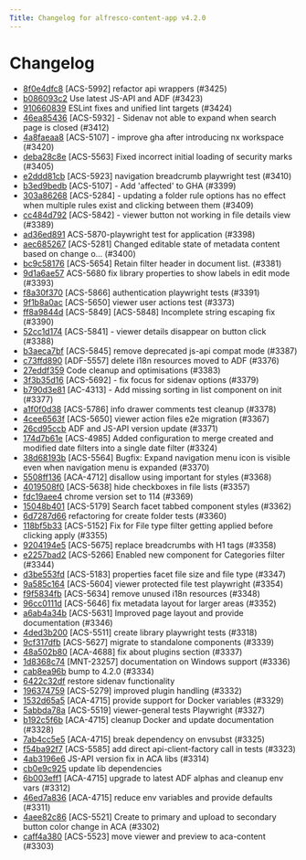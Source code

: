 ```yaml
---
Title: Changelog for alfresco-content-app v4.2.0
---
```


# Changelog

- [8f0e4dfc8](https://github.com/Alfresco/alfresco-content-app/commit/8f0e4dfc8) [ACS-5992] refactor api wrappers (#3425)
- [b086093c2](https://github.com/Alfresco/alfresco-content-app/commit/b086093c2) Use latest JS-API and ADF (#3423)
- [910660839](https://github.com/Alfresco/alfresco-content-app/commit/910660839) ESLint fixes and unified lint targets (#3424)
- [46ea85436](https://github.com/Alfresco/alfresco-content-app/commit/46ea85436) [ACS-5932] - Sidenav not able to expand when search page is closed (#3412)
- [4a8faeaa8](https://github.com/Alfresco/alfresco-content-app/commit/4a8faeaa8) [ACS-5107] - improve gha after introducing nx workspace  (#3420)
- [deba28c8e](https://github.com/Alfresco/alfresco-content-app/commit/deba28c8e) [ACS-5563] Fixed incorrect initial loading of security marks (#3405)
- [e2ddd81cb](https://github.com/Alfresco/alfresco-content-app/commit/e2ddd81cb) [ACS-5923] navigation breadcrumb playwright test (#3410)
- [b3ed9bedb](https://github.com/Alfresco/alfresco-content-app/commit/b3ed9bedb) [ACS-5107] - Add &#39;affected&#39; to GHA (#3399)
- [303a86268](https://github.com/Alfresco/alfresco-content-app/commit/303a86268) [ACS-5284] - updating a folder rule options has no effect when multiple rules exist and clicking between them (#3409)
- [cc484d792](https://github.com/Alfresco/alfresco-content-app/commit/cc484d792) [ACS-5842] - viewer button not working in file details view (#3389)
- [ad36ed891](https://github.com/Alfresco/alfresco-content-app/commit/ad36ed891) ACS-5870-playwright test for application (#3398)
- [aec685267](https://github.com/Alfresco/alfresco-content-app/commit/aec685267) [ACS-5281] Changed editable state of metadata content based on change o… (#3400)
- [bc9c58176](https://github.com/Alfresco/alfresco-content-app/commit/bc9c58176) [ACS-5654] Retain filter header in document list. (#3381)
- [9d1a6ae57](https://github.com/Alfresco/alfresco-content-app/commit/9d1a6ae57) ACS-5680 fix library properties to show labels in edit mode (#3393)
- [f8a30f370](https://github.com/Alfresco/alfresco-content-app/commit/f8a30f370) [ACS-5866] authentication playwright tests (#3391)
- [9f1b8a0ac](https://github.com/Alfresco/alfresco-content-app/commit/9f1b8a0ac) [ACS-5650] viewer user actions test (#3373)
- [ff8a9844d](https://github.com/Alfresco/alfresco-content-app/commit/ff8a9844d) [ACS-5849] [ACS-5848] Incomplete string escaping fix (#3390)
- [52cc1d174](https://github.com/Alfresco/alfresco-content-app/commit/52cc1d174) [ACS-5841] - viewer details disappear on button click (#3388)
- [b3aeca7bf](https://github.com/Alfresco/alfresco-content-app/commit/b3aeca7bf) [ACS-5845] remove deprecated js-api compat mode (#3387)
- [c73ffd890](https://github.com/Alfresco/alfresco-content-app/commit/c73ffd890) [ADF-5557] delete i18n resources moved to ADF (#3376)
- [27eddf359](https://github.com/Alfresco/alfresco-content-app/commit/27eddf359) Code cleanup and optimisations (#3383)
- [3f3b35d16](https://github.com/Alfresco/alfresco-content-app/commit/3f3b35d16) [ACS-5692] - fix focus for sidenav options (#3379)
- [b790d3e81](https://github.com/Alfresco/alfresco-content-app/commit/b790d3e81) [AC-4313] - Add missing sorting in list component on init (#3377)
- [a1f0f0d38](https://github.com/Alfresco/alfresco-content-app/commit/a1f0f0d38) [ACS-5786] info drawer comments test cleanup (#3378)
- [4cee6563f](https://github.com/Alfresco/alfresco-content-app/commit/4cee6563f) [ACS-5650] viewer action files e2e migration (#3367)
- [26cd95ccb](https://github.com/Alfresco/alfresco-content-app/commit/26cd95ccb) ADF and JS-API version update (#3371)
- [174d7b61e](https://github.com/Alfresco/alfresco-content-app/commit/174d7b61e) [ACS-4985] Added configuration to merge created and modified date filters into a single date filter (#3324)
- [38d68193b](https://github.com/Alfresco/alfresco-content-app/commit/38d68193b) [ACS-5564] Bugfix: Expand navigation menu icon is visible even when navigation menu is expanded (#3370)
- [5508ff136](https://github.com/Alfresco/alfresco-content-app/commit/5508ff136) [ACA-4712] disallow using important for styles (#3368)
- [4019508f0](https://github.com/Alfresco/alfresco-content-app/commit/4019508f0) [ACS-5638] hide checkboxes in file lists (#3357)
- [fdc19aee4](https://github.com/Alfresco/alfresco-content-app/commit/fdc19aee4) chrome version set to 114 (#3369)
- [15048b401](https://github.com/Alfresco/alfresco-content-app/commit/15048b401) [ACS-5179] Search facet tabbed component styles (#3362)
- [6d7287d66](https://github.com/Alfresco/alfresco-content-app/commit/6d7287d66) refactoring for create folder tests (#3360)
- [118bf5b33](https://github.com/Alfresco/alfresco-content-app/commit/118bf5b33) [ACS-5152] Fix for File type filter getting applied before clicking apply (#3355)
- [9204194e5](https://github.com/Alfresco/alfresco-content-app/commit/9204194e5) [ACS-5675] replace breadcrumbs with H1 tags (#3358)
- [e2257bad2](https://github.com/Alfresco/alfresco-content-app/commit/e2257bad2) [ACS-5266] Enabled new component for Categories filter (#3344)
- [d3be553fd](https://github.com/Alfresco/alfresco-content-app/commit/d3be553fd) [ACS-5183] properties facet file size and file type (#3347)
- [9a585c164](https://github.com/Alfresco/alfresco-content-app/commit/9a585c164) [ACS-5604] viewer protected file test playwright (#3354)
- [f9f5834fb](https://github.com/Alfresco/alfresco-content-app/commit/f9f5834fb) [ACS-5634] remove unused i18n resources (#3348)
- [96cc0111d](https://github.com/Alfresco/alfresco-content-app/commit/96cc0111d) [ACS-5646] fix metadata layout for larger areas (#3352)
- [a6ab4a34b](https://github.com/Alfresco/alfresco-content-app/commit/a6ab4a34b) [ACS-5631] Improved page layout and provide documentation (#3346)
- [4ded3b200](https://github.com/Alfresco/alfresco-content-app/commit/4ded3b200) [ACS-5511] create library playwright tests (#3318)
- [9cf317dfb](https://github.com/Alfresco/alfresco-content-app/commit/9cf317dfb) [ACS-5627] migrate to standalone components (#3339)
- [48a502b80](https://github.com/Alfresco/alfresco-content-app/commit/48a502b80) [ACA-4688] fix about plugins section (#3337)
- [1d8368c74](https://github.com/Alfresco/alfresco-content-app/commit/1d8368c74) [MNT-23257] documentation on Windows support (#3336)
- [cab8ea96b](https://github.com/Alfresco/alfresco-content-app/commit/cab8ea96b) bump to 4.2.0 (#3334)
- [6422c32df](https://github.com/Alfresco/alfresco-content-app/commit/6422c32df) restore sidenav functionality
- [196374759](https://github.com/Alfresco/alfresco-content-app/commit/196374759) [ACS-5279] improved plugin handling (#3332)
- [1532d65a5](https://github.com/Alfresco/alfresco-content-app/commit/1532d65a5) [ACA-4715] provide support for Docker variables (#3329)
- [5abbda78a](https://github.com/Alfresco/alfresco-content-app/commit/5abbda78a) [ACS-5519] viewer-general tests Playwright (#3327)
- [b192c5f6b](https://github.com/Alfresco/alfresco-content-app/commit/b192c5f6b) [ACA-4715] cleanup Docker and update documentation (#3328)
- [7ab4cc5e5](https://github.com/Alfresco/alfresco-content-app/commit/7ab4cc5e5) [ACA-4715] break dependency on envsubst (#3325)
- [f54ba92f7](https://github.com/Alfresco/alfresco-content-app/commit/f54ba92f7) [ACS-5585] add direct api-client-factory call in tests (#3323)
- [4ab3196e6](https://github.com/Alfresco/alfresco-content-app/commit/4ab3196e6) JS-API version fix in ACA libs (#3314)
- [cb0e9c925](https://github.com/Alfresco/alfresco-content-app/commit/cb0e9c925) update lib dependencies
- [6b003eff1](https://github.com/Alfresco/alfresco-content-app/commit/6b003eff1) [ACA-4715] upgrade to latest ADF alphas and cleanup env vars (#3312)
- [46ed7a836](https://github.com/Alfresco/alfresco-content-app/commit/46ed7a836) [ACA-4715] reduce env variables and provide defaults (#3311)
- [4aee82c86](https://github.com/Alfresco/alfresco-content-app/commit/4aee82c86) [ACS-5521] Create to primary and upload to secondary button color change in ACA (#3302)
- [caff4a380](https://github.com/Alfresco/alfresco-content-app/commit/caff4a380) [ACS-5523] move viewer and preview to aca-content (#3303)

